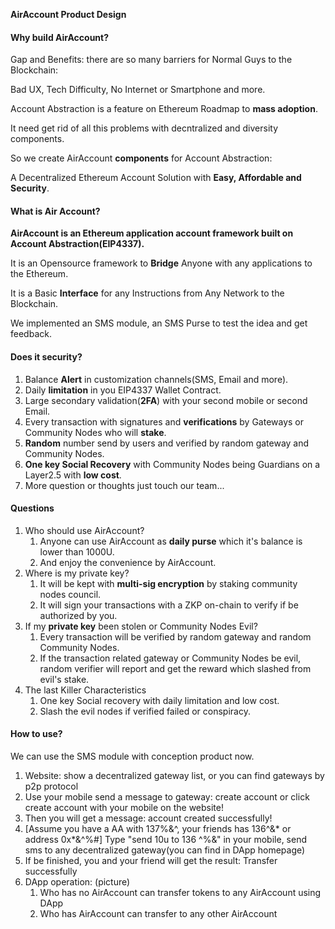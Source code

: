 **AirAccount Product Design**

#### Why build AirAccount?
Gap and Benefits: there are so many barriers for Normal Guys to the Blockchain:

Bad UX, Tech Difficulty, No Internet or Smartphone and more.

Account Abstraction is a feature on Ethereum Roadmap to **mass adoption**.

It need get rid of all this problems with decntralized and diversity components.

So we create AirAccount **components** for Account Abstraction:

A Decentralized Ethereum Account Solution with **Easy, Affordable and Security**.

#### What is Air Account?

**AirAccount is an Ethereum application account framework built on Account Abstraction(EIP4337).**

It is an Opensource framework to **Bridge** Anyone with any applications to the Ethereum.

It is a Basic **Interface** for any Instructions from Any Network to the Blockchain.

We implemented an SMS module, an SMS Purse to test the idea and get feedback.

#### Does it security?

1. Balance **Alert** in customization channels(SMS, Email and more).
2. Daily **limitation** in you EIP4337 Wallet Contract.
3. Large secondary validation(**2FA**) with your second mobile or second Email.
4. Every transaction with signatures and **verifications** by Gateways or Community Nodes who will **stake**.
5. **Random** number send by users and verified by random gateway and Community Nodes.
6. **One key Social Recovery** with Community Nodes being Guardians on a Layer2.5 with **low cost**.
7. More question or thoughts just touch our team...

#### Questions

1. Who should use AirAccount?
   1. Anyone can use AirAccount as **daily purse** which it's balance is lower than 1000U.
   2. And enjoy the convenience by AirAccount.
2. Where is my private key?
   1. It will be kept with **multi-sig encryption** by staking community nodes council.
   2. It will sign your transactions with a ZKP on-chain to verify if be authorized by you.
3. If my **private key** been stolen or Community Nodes Evil?
   1. Every transaction will be verified by random gateway and random Community Nodes.
   2. If the transaction related gateway or Community Nodes be evil, random verifier will report and  get the reward which slashed from evil's stake.
4. The last Killer Characteristics
   1. One key Social recovery with daily limitation and low cost.
   2. Slash the evil nodes if verified failed or conspiracy.


#### How to use?

We can use the SMS module with conception product now.

1. Website: show a decentralized gateway list, or you can find gateways by p2p protocol
2. Use your mobile send a message to gateway: create account or click create account with your mobile on the website!
3. Then you will get a message: account created successfully!
4. [Assume you have a AA with 137%&^,  your friends has 136^&* or address 0x*&^%#] Type "send 10u to 136 ^%&" in your mobile, send sms to any decentralized gateway(you can find in DApp homepage)
5. If be finished, you and your friend will get the result: Transfer successfully 
6. DApp operation: (picture)
   1. Who has no AirAccount can transfer tokens to any AirAccount using DApp
   2. Who has AirAccount can transfer to any other AirAccount